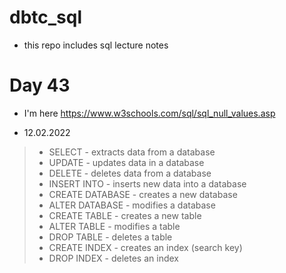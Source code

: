 # dbtc_sql
+ this repo includes sql lecture notes

# Day 43
+ I'm here https://www.w3schools.com/sql/sql_null_values.asp
- 12.02.2022

> -  SELECT - extracts data from a database
> -  UPDATE - updates data in a database
> -  DELETE - deletes data from a database
> -  INSERT INTO - inserts new data into a database
> -  CREATE DATABASE - creates a new database
> -  ALTER DATABASE - modifies a database
> -  CREATE TABLE - creates a new table
> -  ALTER TABLE - modifies a table
> -  DROP TABLE - deletes a table
> -  CREATE INDEX - creates an index (search key)
> -  DROP INDEX - deletes an index